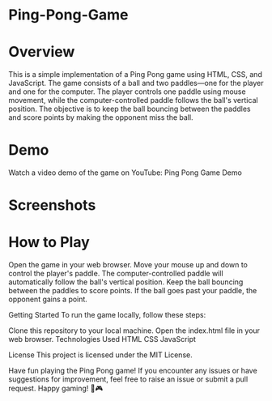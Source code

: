 # Ping-Pong-Game

# Overview
This is a simple implementation of a Ping Pong game using HTML, CSS, and JavaScript. The game consists of a ball and two paddles—one for the player and one for the computer. The player controls one paddle using mouse movement, while the computer-controlled paddle follows the ball's vertical position. The objective is to keep the ball bouncing between the paddles and score points by making the opponent miss the ball.

# Demo
Watch a video demo of the game on YouTube: Ping Pong Game Demo


# Screenshots


# How to Play
Open the game in your web browser.
Move your mouse up and down to control the player's paddle.
The computer-controlled paddle will automatically follow the ball's vertical position.
Keep the ball bouncing between the paddles to score points.
If the ball goes past your paddle, the opponent gains a point.

Getting Started
To run the game locally, follow these steps:

Clone this repository to your local machine.
Open the index.html file in your web browser.
Technologies Used
HTML
CSS
JavaScript


License
This project is licensed under the MIT License.

Have fun playing the Ping Pong game! If you encounter any issues or have suggestions for improvement, feel free to raise an issue or submit a pull request. Happy gaming! 🏓🎮
